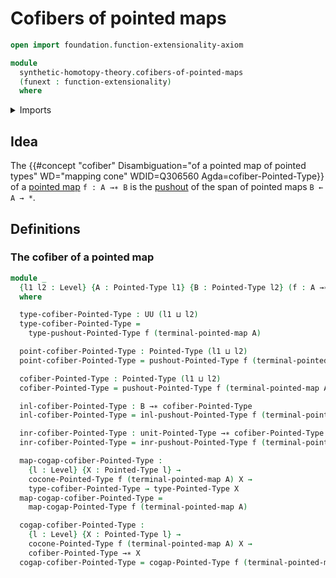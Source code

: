 # Cofibers of pointed maps

```agda
open import foundation.function-extensionality-axiom

module
  synthetic-homotopy-theory.cofibers-of-pointed-maps
  (funext : function-extensionality)
  where
```

<details><summary>Imports</summary>

```agda
open import foundation.universe-levels

open import structured-types.pointed-maps funext
open import structured-types.pointed-types
open import structured-types.pointed-unit-type funext

open import synthetic-homotopy-theory.cocones-under-pointed-span-diagrams funext
open import synthetic-homotopy-theory.pushouts-of-pointed-types funext
```

</details>

## Idea

The
{{#concept "cofiber" Disambiguation="of a pointed map of pointed types" WD="mapping cone" WDID=Q306560 Agda=cofiber-Pointed-Type}}
of a [pointed map](structured-types.pointed-maps.md) `f : A →∗ B` is the
[pushout](synthetic-homotopy-theory.pushouts-of-pointed-types.md) of the span of
pointed maps `B ← A → *`.

## Definitions

### The cofiber of a pointed map

```agda
module _
  {l1 l2 : Level} {A : Pointed-Type l1} {B : Pointed-Type l2} (f : A →∗ B)
  where

  type-cofiber-Pointed-Type : UU (l1 ⊔ l2)
  type-cofiber-Pointed-Type =
    type-pushout-Pointed-Type f (terminal-pointed-map A)

  point-cofiber-Pointed-Type : Pointed-Type (l1 ⊔ l2)
  point-cofiber-Pointed-Type = pushout-Pointed-Type f (terminal-pointed-map A)

  cofiber-Pointed-Type : Pointed-Type (l1 ⊔ l2)
  cofiber-Pointed-Type = pushout-Pointed-Type f (terminal-pointed-map A)

  inl-cofiber-Pointed-Type : B →∗ cofiber-Pointed-Type
  inl-cofiber-Pointed-Type = inl-pushout-Pointed-Type f (terminal-pointed-map A)

  inr-cofiber-Pointed-Type : unit-Pointed-Type →∗ cofiber-Pointed-Type
  inr-cofiber-Pointed-Type = inr-pushout-Pointed-Type f (terminal-pointed-map A)

  map-cogap-cofiber-Pointed-Type :
    {l : Level} {X : Pointed-Type l} →
    cocone-Pointed-Type f (terminal-pointed-map A) X →
    type-cofiber-Pointed-Type → type-Pointed-Type X
  map-cogap-cofiber-Pointed-Type =
    map-cogap-Pointed-Type f (terminal-pointed-map A)

  cogap-cofiber-Pointed-Type :
    {l : Level} {X : Pointed-Type l} →
    cocone-Pointed-Type f (terminal-pointed-map A) X →
    cofiber-Pointed-Type →∗ X
  cogap-cofiber-Pointed-Type = cogap-Pointed-Type f (terminal-pointed-map A)
```
